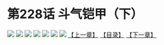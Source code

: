 # 第228话 斗气铠甲（下）
![](https://mhpic.xiaomingtaiji.net/comic/D/斗破苍穹拆分版/228话/1.jpg-zymk.middle.webp)
![](https://mhpic.xiaomingtaiji.net/comic/D/斗破苍穹拆分版/228话/2.jpg-zymk.middle.webp)
![](https://mhpic.xiaomingtaiji.net/comic/D/斗破苍穹拆分版/228话/3.jpg-zymk.middle.webp)
![](https://mhpic.xiaomingtaiji.net/comic/D/斗破苍穹拆分版/228话/4.jpg-zymk.middle.webp)
![](https://mhpic.xiaomingtaiji.net/comic/D/斗破苍穹拆分版/228话/5.jpg-zymk.middle.webp)
![](https://mhpic.xiaomingtaiji.net/comic/D/斗破苍穹拆分版/228话/6.jpg-zymk.middle.webp)
![](https://mhpic.xiaomingtaiji.net/comic/D/斗破苍穹拆分版/228话/7.jpg-zymk.middle.webp)
[【上一章】](./227.md)
[【目录】](./README.md)
[【下一章】](./229.md)
